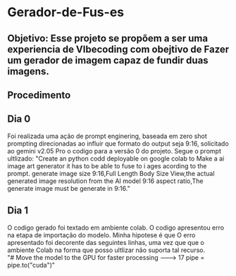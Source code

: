 # Gerador-de-Fus-es
## Objetivo: Esse projeto se propõem a ser uma experiencia de VIbecoding com obejtivo de Fazer um gerador de imagem capaz de fundir duas imagens.

## Procedimento 
## Dia 0
Foi realizada uma ação de prompt enginering, baseada em zero shot prompting direcionadas ao influir que formato do output seja 9:16,  solicitado ao gemini v2.05 Pro o codigo para a versão 0 do projeto. Segue o prompt ultlizado:
"Create an python codd deployable on google colab to Make a ai image art generator it has to be able to fuse to i ages acording to the prompt. generate image size 9:16,Full Length Body Size View,the actual generated image resolution from the AI model 9:16 aspect ratio,The generate image must be generate in 9:16."

## Dia 1
O codigo gerado foi textado em ambiente colab. O codigo apresentou erro na etapa de importação do modelo. Minha hipotese é que O erro apresentado foi decorente das seguintes linhas, uma vez que que o ambiente Colab na forma que posso ultlizar não suporta tal recurso.  
"# Move the model to the GPU for faster processing
---> 17 pipe = pipe.to("cuda")"
 
